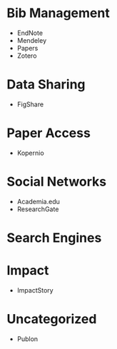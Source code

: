 
# Bib Management #

- EndNote
- Mendeley
- Papers
- Zotero

# Data Sharing #

- FigShare

# Paper Access #

- Kopernio

# Social Networks #

- Academia.edu
- ResearchGate

# Search Engines #




# Impact #

- ImpactStory


# Uncategorized #
- Publon

